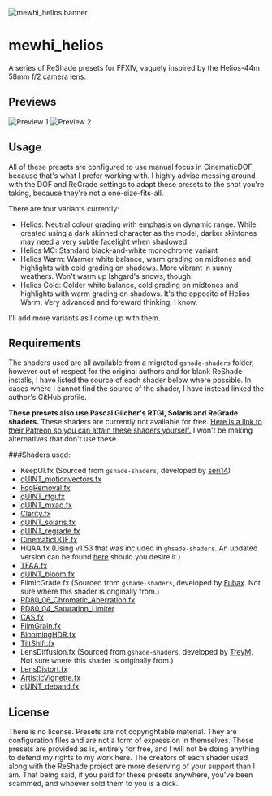 ![mewhi_helios banner](https://files.mewhi.house/mv022b0uhyc6.png)
# mewhi_helios
A series of ReShade presets for FFXIV, vaguely inspired by the Helios-44m 58mm f/2 camera lens.

## Previews
![Preview 1](https://files.mewhi.house/mqek2ob1szq4.png)
![Preview 2](https://files.mewhi.house/y731wnpdp82y.png)

## Usage
All of these presets are configured to use manual focus in CinematicDOF, because that's what I prefer working with. I highly advise messing around with the DOF and ReGrade settings to adapt these presets to the shot you're taking, because they're not a one-size-fits-all.

There are four variants currently:
- Helios: Neutral colour grading with emphasis on dynamic range. While created using a dark skinned character as the model, darker skintones may need a very subtle facelight when shadowed.
- Helios MC: Standard black-and-white monochrome variant
- Helios Warm: Warmer white balance, warm grading on midtones and highlights with cold grading on shadows. More vibrant in sunny weathers. Won't warm up Ishgard's snows, though.
- Helios Cold: Colder white balance, cold grading on midtones and highlights with warm grading on shadows. It's the opposite of Helios Warm. Very advanced and foreward thinking, I know.

I'll add more variants as I come up with them.

## Requirements
The shaders used are all available from a migrated `gshade-shaders` folder, however out of respect for the original authors and for blank ReShade installs, I have listed the source of each shader below where possible. In cases where I cannot find the source of the shader, I have instead linked the author's GitHub profile.

**These presets also use Pascal Gilcher's RTGI, Solaris and ReGrade shaders.** These shaders are currently not available for free. [Here is a link to their Patreon so you can attain these shaders yourself.](https://www.patreon.com/mcflypg/) I won't be making alternatives that don't use these.

###Shaders used:
- KeepUI.fx (Sourced from `gshade-shaders`, developed by [seri14](https://github.com/seri14))
- [qUINT_motionvectors.fx](https://gist.github.com/martymcmodding/69c775f844124ec2c71c37541801c053)
- [FogRemoval.fx](https://github.com/LordOfLunacy/Insane-Shaders/tree/master/Shaders/OldShaders)
- [qUINT_rtgi.fx](https://www.patreon.com/mcflypg/)
- [qUINT_mxao.fx](https://github.com/martymcmodding/qUINT)
- [Clarity.fx](https://github.com/BlueSkyDefender/AstrayFX)
- [qUINT_solaris.fx](https://www.patreon.com/mcflypg/)
- [qUINT_regrade.fx](https://www.patreon.com/mcflypg/)
- [CinematicDOF.fx](https://github.com/FransBouma/OtisFX)
- HQAA.fx (Using v1.53 that was included in `ghsade-shaders`. An updated version can be found [here](https://github.com/lordbean-git/HQAA) should you desire it.)
- [TFAA.fx](https://github.com/JakobPCoder/ReshadeTFAA)
- [qUINT_bloom.fx](https://github.com/martymcmodding/qUINT)
- FilmicGrade.fx (Sourced from `gshade-shaders`, developed by [Fubax](https://github.com/Fubaxiusz/fubax-shaders). Not sure where this shader is originally from.)
- [PD80_06_Chromatic_Aberration.fx](https://github.com/prod80/prod80-ReShade-Repository)
- [PD80_04_Saturation_Limiter](https://github.com/prod80/prod80-ReShade-Repository)
- [CAS.fx](https://github.com/CeeJayDK/SweetFX)
- [FilmGrain.fx](https://github.com/CeeJayDK/SweetFX)
- [BloomingHDR.fx](https://github.com/BlueSkyDefender/AstrayFX)
- [TiltShift.fx](https://github.com/Fubaxiusz/fubax-shaders)
- LensDiffusion.fx (Sourced from `gshade-shaders`, developed by [TreyM](https://github.com/TreyM). Not sure where this shader is originally from.)
- [LensDistort.fx](https://github.com/Fubaxiusz/fubax-shaders)
- [ArtisticVignette.fx](https://github.com/luluco250/FXShaders)
- [qUINT_deband.fx](https://github.com/martymcmodding/qUINT)

## License
There is no license. Presets are not copyrightable material. They are configuration files and are not a form of expression in themselves. These presets are provided as is, entirely for free, and I will not be doing anything to defend my rights to my work here. The creators of each shader used along with the ReShade project are more deserving of your support than I am. That being said, if you paid for these presets anywhere, you've been scammed, and whoever sold them to you is a dick.